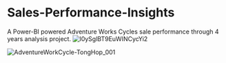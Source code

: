 # Sales-Performance-Insights
A Power-BI powered Adventure Works Cycles sale performance through 4 years  analysis project.
![I0ySglBT9EuWINCycYi2](https://github.com/user-attachments/assets/a00f2e1f-74a0-4a3d-a3fa-516c7ee674a9)

![AdventureWorkCycle-TongHop_001](https://github.com/user-attachments/assets/2c76b83c-140d-46bf-aad4-bb6821e40ff7)
